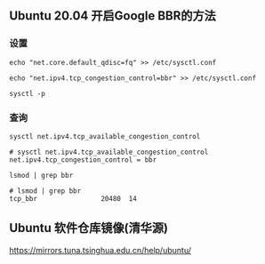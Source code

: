 ## Ubuntu 20.04 开启Google BBR的方法

### 设置
```shell
echo "net.core.default_qdisc=fq" >> /etc/sysctl.conf
```
```shell
echo "net.ipv4.tcp_congestion_control=bbr" >> /etc/sysctl.conf
```
```shell
sysctl -p
```


### 查询
```shell
sysctl net.ipv4.tcp_available_congestion_control
```
```
# sysctl net.ipv4.tcp_available_congestion_control
net.ipv4.tcp_congestion_control = bbr
```
```shell
lsmod | grep bbr
```
```
# lsmod | grep bbr
tcp_bbr                20480  14
```

## Ubuntu 软件仓库镜像(清华源)

https://mirrors.tuna.tsinghua.edu.cn/help/ubuntu/